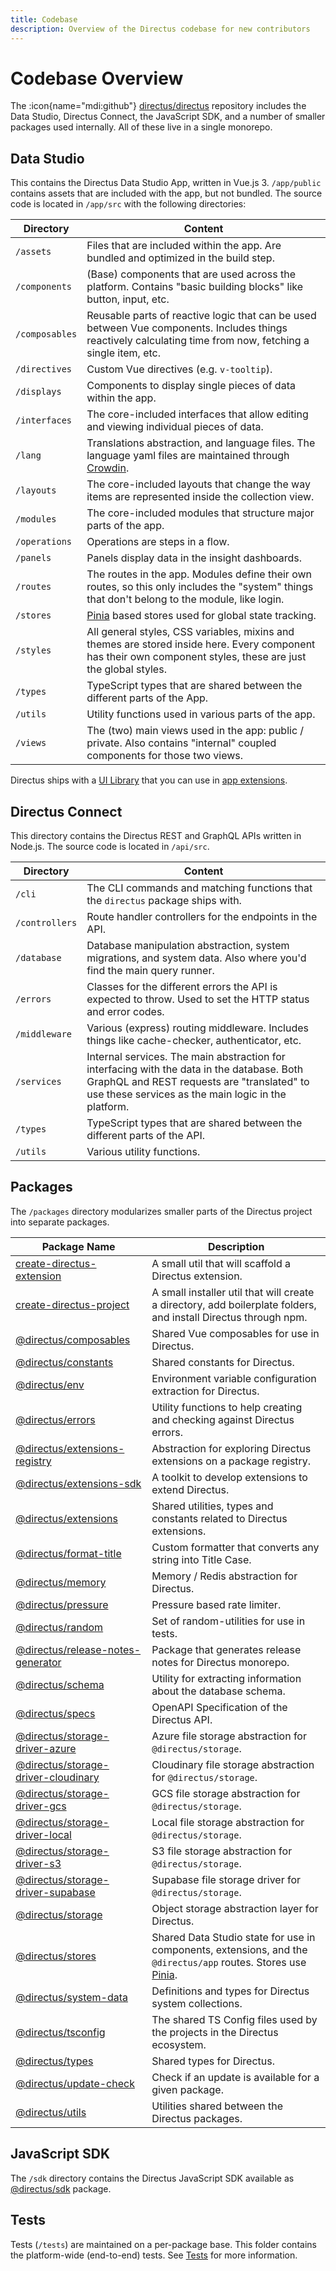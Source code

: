 ```yaml
---
title: Codebase
description: Overview of the Directus codebase for new contributors
---
```


# Codebase Overview

The :icon{name="mdi:github"} [directus/directus](https://github.com/directus/directus) repository includes the Data Studio, Directus Connect, the JavaScript SDK, and a number of smaller packages used internally. All of these live in a single monorepo.

## Data Studio

This contains the Directus Data Studio App, written in Vue.js 3. `/app/public` contains assets that are included with the app, but not bundled.  The source code is located in `/app/src` with the following directories:

| Directory         | Content                                                                                                                                                      |
| -------------- | ------------------------------------------------------------------------------------------------------------------------------------------------------------ |
| `/assets`      | Files that are included within the app. Are bundled and optimized in the build step.                                                                           |
| `/components`  | (Base) components that are used across the platform. Contains "basic building blocks" like button, input, etc.                                               |
| `/composables` | Reusable parts of reactive logic that can be used between Vue components. Includes things reactively calculating time from now, fetching a single item, etc. |
| `/directives`  | Custom Vue directives (e.g. `v-tooltip`).                                                                                                                    |
| `/displays`    | Components to display single pieces of data within the app.                                                                                                                |
| `/interfaces`  | The core-included interfaces that allow editing and viewing individual pieces of data.                                                                       |
| `/lang`        | Translations abstraction, and language files. The language yaml files are maintained through [Crowdin](https://locales.directus.io).                         |
| `/layouts`     | The core-included layouts that change the way items are represented inside the collection view.                                                               |
| `/modules`     | The core-included modules that structure major parts of the app.                                                                                                |
| `/operations`  | Operations are steps in a flow.                                                                                                                               |
| `/panels`      | Panels display data in the insight dashboards.                                                                                                                |
| `/routes`      | The routes in the app. Modules define their own routes, so this only includes the "system" things that don't belong to the module, like login.                   |
| `/stores`      | [Pinia](https://pinia.esm.dev) based stores used for global state tracking.                                                                                  |
| `/styles`      | All general styles, CSS variables, mixins and themes are stored inside here. Every component has their own component styles, these are just the global styles.    |
| `/types`       | TypeScript types that are shared between the different parts of the App.                                                                                     |
| `/utils`       | Utility functions used in various parts of the app.                                                                                                          |
| `/views`       | The (two) main views used in the app: public / private. Also contains "internal" coupled components for those two views.                                     |

Directus ships with a [UI Library](/extensions/app-extensions/ui-library) that you can use in [app extensions](/extensions/app-extensions).

## Directus Connect

This directory contains the Directus REST and GraphQL APIs written in Node.js. The source code is located in `/api/src`.

| Directory         | Content                                                                                                                                                                                         |
| -------------- | ----------------------------------------------------------------------------------------------------------------------------------------------------------------------------------------------- |
| `/cli`         | The CLI commands and matching functions that the `directus` package ships with.                                                                                                                 |
| `/controllers` | Route handler controllers for the endpoints in the API.                                                                                                                                         |
| `/database`    | Database manipulation abstraction, system migrations, and system data. Also where you'd find the main query runner.                                                                             |
| `/errors`      | Classes for the different errors the API is expected to throw. Used to set the HTTP status and error codes.                                                                                     |
| `/middleware`  | Various (express) routing middleware. Includes things like cache-checker, authenticator, etc.                                                                                                   |
| `/services`    | Internal services. The main abstraction for interfacing with the data in the database. Both GraphQL and REST requests are "translated" to use these services as the main logic in the platform. |
| `/types`       | TypeScript types that are shared between the different parts of the API.                                                                                                                        |
| `/utils`       | Various utility functions.                                                                                                                                                                      |

## Packages

The `/packages` directory modularizes smaller parts of the Directus project into separate packages.

| Package Name                                                                                                             | Description                                                                                                                                          |
| ------------------------------------------------------------------------------------------------------------------------ | ---------------------------------------------------------------------------------------------------------------------------------------------------- |
| [create-directus-extension](https://github.com/directus/directus/tree/main/packages/create-directus-extension)           | A small util that will scaffold a Directus extension.                                                                                                |
| [create-directus-project](https://github.com/directus/directus/tree/main/packages/create-directus-project)               | A small installer util that will create a directory, add boilerplate folders, and install Directus through npm.                                      |
| [@directus/composables](https://github.com/directus/directus/tree/main/packages/composables/)                            | Shared Vue composables for use in Directus.                                                                                                             |
| [@directus/constants](https://github.com/directus/directus/tree/main/packages/constants/)                                | Shared constants for Directus.                                                                                                                       |
| [@directus/env](https://github.com/directus/directus/tree/main/packages/env/)                                            | Environment variable configuration extraction for Directus.                                                                                          |
| [@directus/errors](https://github.com/directus/directus/tree/main/packages/errors/)                                      | Utility functions to help creating and checking against Directus errors.                                                                             |
| [@directus/extensions-registry](https://github.com/directus/directus/tree/main/packages/extensions-registry/)            | Abstraction for exploring Directus extensions on a package registry.                                                                                 |
| [@directus/extensions-sdk](https://github.com/directus/directus/tree/main/packages/extensions-sdk/)                      | A toolkit to develop extensions to extend Directus.                                                                                                  |
| [@directus/extensions](https://github.com/directus/directus/tree/main/packages/extensions/)                              | Shared utilities, types and constants related to Directus extensions.                                                                                |
| [@directus/format-title](https://github.com/directus/directus/tree/main/packages/format-title/)                          | Custom formatter that converts any string into Title Case.                                                                                           |
| [@directus/memory](https://github.com/directus/directus/tree/main/packages/memory/)                                      | Memory / Redis abstraction for Directus.                                                                                                             |
| [@directus/pressure](https://github.com/directus/directus/tree/main/packages/pressure/)                                  | Pressure based rate limiter.                                                                                                                         |
| [@directus/random](https://github.com/directus/directus/tree/main/packages/random/)                                      | Set of random-utilities for use in tests.                                                                                                            |
| [@directus/release-notes-generator](https://github.com/directus/directus/tree/main/packages/release-notes-generator)     | Package that generates release notes for Directus monorepo.                                                                                          |
| [@directus/schema](https://github.com/directus/directus/tree/main/packages/schema)                                       | Utility for extracting information about the database schema.                                                                                        |
| [@directus/specs](https://github.com/directus/directus/tree/main/packages/specs)                                         | OpenAPI Specification of the Directus API.                                                                                                           |
| [@directus/storage-driver-azure](https://github.com/directus/directus/tree/main/packages/storage-driver-azure)           | Azure file storage abstraction for `@directus/storage`.                                                                                              |
| [@directus/storage-driver-cloudinary](https://github.com/directus/directus/tree/main/packages/storage-driver-cloudinary) | Cloudinary file storage abstraction for `@directus/storage`.                                                                                         |
| [@directus/storage-driver-gcs](https://github.com/directus/directus/tree/main/packages/storage-driver-gcs)               | GCS file storage abstraction for `@directus/storage`.                                                                                                |
| [@directus/storage-driver-local](https://github.com/directus/directus/tree/main/packages/storage-driver-local)           | Local file storage abstraction for `@directus/storage`.                                                                                              |
| [@directus/storage-driver-s3](https://github.com/directus/directus/tree/main/packages/storage-driver-s3)                 | S3 file storage abstraction for `@directus/storage`.                                                                                                 |
| [@directus/storage-driver-supabase](https://github.com/directus/directus/tree/main/packages/storage-driver-supabase)     | Supabase file storage driver for `@directus/storage`.                                                                                                |
| [@directus/storage](https://github.com/directus/directus/tree/main/packages/storage)                                     | Object storage abstraction layer for Directus.                                                                                                       |
| [@directus/stores](https://github.com/directus/directus/tree/main/packages/stores/)                                      | Shared Data Studio state for use in components, extensions, and the `@directus/app` routes. Stores use [Pinia](https://www.npmjs.com/package/pinia). |
| [@directus/system-data](https://github.com/directus/directus/tree/main/packages/system-data/)                            | Definitions and types for Directus system collections.                                                                                               |
| [@directus/tsconfig](https://github.com/directus/directus/tree/main/packages/tsconfig)                                   | The shared TS Config files used by the projects in the Directus ecosystem.                                                                           |
| [@directus/types](https://github.com/directus/directus/tree/main/packages/types/)                                        | Shared types for Directus.                                                                                                                           |
| [@directus/update-check](https://github.com/directus/directus/tree/main/packages/update-check/)                          | Check if an update is available for a given package.                                                                                                 |
| [@directus/utils](https://github.com/directus/directus/tree/main/packages/utils)                                         | Utilities shared between the Directus packages.                                                                                                      |

## JavaScript SDK

The `/sdk` directory contains the Directus JavaScript SDK available as [@directus/sdk](http://npm.im/@directus/sdk) package.

## Tests

Tests (`/tests`) are maintained on a per-package base. This folder contains the platform-wide (end-to-end) tests. See [Tests](/community/codebase/tests) for more information.
